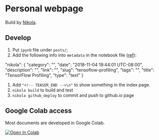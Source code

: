 # Personal webpage

Build by [Nikola](https://getnikola.com).

## Develop

1. Put `ipynb` file under `posts/`;
1. Add the following info into `metadata` in the notebook file ([ref](https://getnikola.com/handbook.html#jupyter-notebook-metadata)):

  "nikola": {
   "category": "",
   "date": "2018-11-04 19:44:01 UTC-08:00",
   "description": "",
   "link": "",
   "slug": "tensoflow-profiling",
   "tags": "",
   "title": "TensorFlow Profiling",
   "type": "text"
  }

1. Add `"<!-- TEASER_END -->\n"` to show something in the index page.
1. `nikola build` to build and test
1. `nikola github_deploy` to commit and push to github.io page


## Google Colab access

Most documents are developed in Google Colab.

[![Open In Colab](https://colab.research.google.com/assets/colab-badge.svg)](https://colab.research.google.com/github/jiayiliu/jiayiliu.github.io/blob/src/pages/index.ipynb)